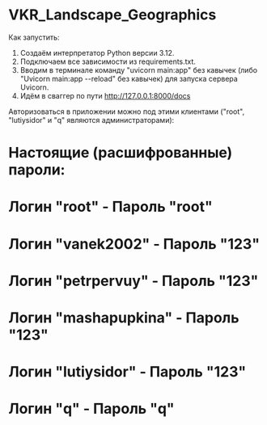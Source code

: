 # VKR_Landscape_Geographics
Как запустить:
 1) Создаём интерпретатор Python версии 3.12.
 2) Подключаем все зависимости из requirements.txt.
 3) Вводим в терминале команду "uvicorn main:app" без кавычек (либо "Uvicorn main:app --reload" без кавычек) для запуска сервера Uvicorn.
 4) Идём в сваггер по пути http://127.0.0.1:8000/docs

Авторизоваться в приложении можно под этими клиентами ("root", "lutiysidor" и "q" являются администраторами):

# Настоящие (расшифрованные) пароли:
# Логин "root"           - Пароль "root"
# Логин "vanek2002"      - Пароль "123"
# Логин "petrpervuy"     - Пароль "123"
# Логин "mashapupkina"   - Пароль "123"
# Логин "lutiysidor"     - Пароль "123"
# Логин "q"              - Пароль "q"
